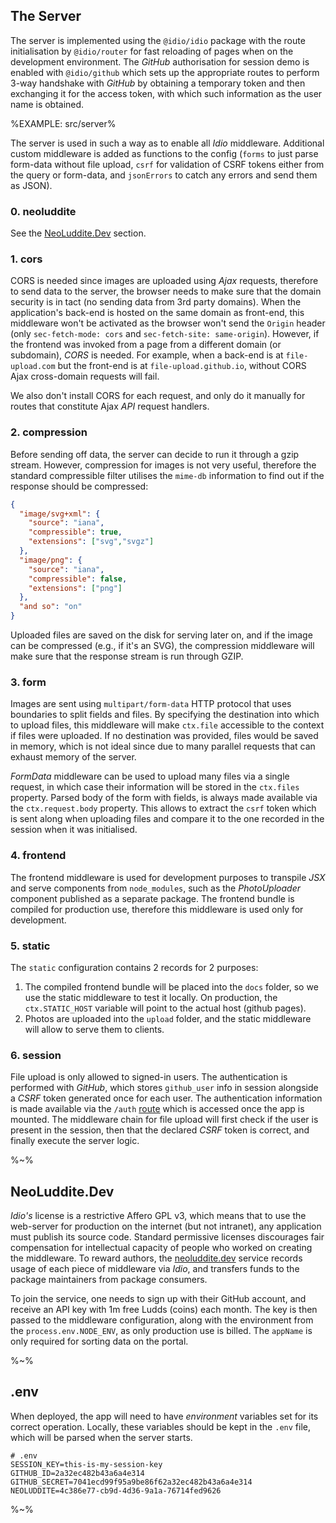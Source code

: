 ## The Server

The server is implemented using the `@idio/idio` package with the route initialisation by `@idio/router` for fast reloading of pages when on the development environment. The _GitHub_ authorisation for session demo is enabled with `@idio/github` which sets up the appropriate routes to perform 3-way handshake with _GitHub_ by obtaining a temporary token and then exchanging it for the access token, with which such information as the user name is obtained.

%EXAMPLE: src/server%

The server is used in such a way as to enable all _Idio_ middleware. Additional custom middleware is added as functions to the config (`forms` to just parse form-data without file upload, `csrf` for validation of CSRF tokens either from the query or form-data, and `jsonErrors` to catch any errors and send them as JSON).

### 0. neoluddite

See the [NeoLuddite.Dev](#neoludditedev) section.

### 1. cors

CORS is needed since images are uploaded using _Ajax_ requests, therefore to send data to the server, the browser needs to make sure that the domain security is in tact (no sending data from 3rd party domains). When the application's back-end is hosted on the same domain as front-end, this middleware won't be activated as the browser won't send the `Origin` header (only `sec-fetch-mode: cors` and `sec-fetch-site: same-origin`). However, if the frontend was invoked from a page from a different domain (or subdomain), _CORS_ is needed. For example, when a back-end is at `file-upload.com` but the front-end is at `file-upload.github.io`, without CORS Ajax cross-domain requests will fail.

We also don't install CORS for each request, and only do it manually for routes that constitute Ajax _API_ request handlers.

### 2. compression

Before sending off data, the server can decide to run it through a gzip stream. However, compression for images is not very useful, therefore the standard compressible filter utilises the `mime-db` information to find out if the response should be compressed:

```json
{
  "image/svg+xml": {
    "source": "iana",
    "compressible": true,
    "extensions": ["svg","svgz"]
  },
  "image/png": {
    "source": "iana",
    "compressible": false,
    "extensions": ["png"]
  },
  "and so": "on"
}
```

Uploaded files are saved on the disk for serving later on, and if the image can be compressed (e.g., if it's an SVG), the compression middleware will make sure that the response stream is run through GZIP.

### 3. form

Images are sent using `multipart/form-data` HTTP protocol that uses boundaries to split fields and files. By specifying the destination into which to upload files, this middleware will make `ctx.file` accessible to the context if files were uploaded. If no destination was provided, files would be saved in memory, which is not ideal since due to many parallel requests that can exhaust memory of the server.

_FormData_ middleware can be used to upload many files via a single request, in which case their information will be stored in the `ctx.files` property. Parsed body of the form with fields, is always made available via the `ctx.request.body` property. This allows to extract the `csrf` token which is sent along when uploading files and compare it to the one recorded in the session when it was initialised.

### 4. frontend

The frontend middleware is used for development purposes to transpile _JSX_ and serve components from `node_modules`, such as the _PhotoUploader_ component published as a separate package. The frontend bundle is compiled for production use, therefore this middleware is used only for development.

### 5. static

The `static` configuration contains 2 records for 2 purposes:
1. The compiled frontend bundle will be placed into the `docs` folder, so we use the static middleware to test it locally. On production, the `ctx.STATIC_HOST` variable will point to the actual host (github pages).
1. Photos are uploaded into the `upload` folder, and the static middleware will allow to serve them to clients.

### 6. session

File upload is only allowed to signed-in users. The authentication is performed with _GitHub_, which stores `github_user` info in session alongside a _CSRF_ token generated once for each user. The authentication information is made available via the `/auth` [route](routes/get/auth.js) which is accessed once the app is mounted. The middleware chain for file upload will first check if the user is present in the session, then that the declared _CSRF_ token is correct, and finally execute the server logic.

%~%

## NeoLuddite.Dev

_Idio's_ license is a restrictive Affero GPL v3, which means that to use the web-server for production on the internet (but not intranet), any application must publish its source code. Standard permissive licenses discourages fair compensation for intellectual capacity of people who worked on creating the middleware. To reward authors, the [neoluddite.dev](https://neoluddite.dev) service records usage of each piece of middleware via _Idio_, and transfers funds to the package maintainers from package consumers.

To join the service, one needs to sign up with their GitHub account, and receive an API key with 1m free Ludds (coins) each month. The key is then passed to the middleware configuration, along with the environment from the `process.env.NODE_ENV`, as only production use is billed. The `appName` is only required for sorting data on the portal.

%~%

## .env

When deployed, the app will need to have _environment_ variables set for its correct operation. Locally, these variables should be kept in the `.env` file, which will be parsed when the server starts.

```env
# .env
SESSION_KEY=this-is-my-session-key
GITHUB_ID=2a32ec482b43a6a4e314
GITHUB_SECRET=7041ecd99f95a9be86f62a32ec482b43a6a4e314
NEOLUDDITE=4c386e77-cb9d-4d36-9a1a-76714fed9626
```

%~%
